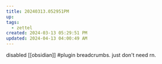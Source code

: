 ```yaml
---
title: 20240313.052951PM
up: 
tags:
  - zettel
created: 2024-03-13 05:29:51 PM
updated: 2024-04-13 04:00:49 AM
---
```

disabled [[obsidian]] #plugin breadcrumbs. just don't need rn. 